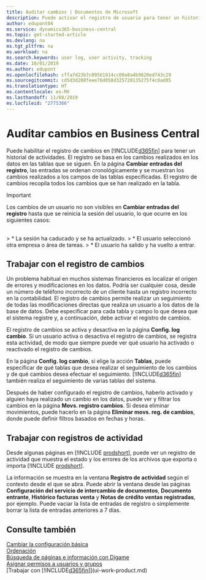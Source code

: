 ```yaml
---
title: Auditar cambios | Documentos de Microsoft
description: Puede activar el registro de usuario para tener un historial de los cambios realizados en los datos de las tablas de las que se hace el seguimiento. También puede realizar un seguimiento de actividades con ciertos tipos de registros de actividad.
author: edupont04
ms.service: dynamics365-business-central
ms.topic: get-started-article
ms.devlang: na
ms.tgt_pltfrm: na
ms.workload: na
ms.search.keywords: user log, user activity, tracking
ms.date: 10/01/2019
ms.author: edupont
ms.openlocfilehash: cffa7d23b7c09561914cc00a8a4b9820ed743c29
ms.sourcegitcommit: cd5d3d288feee76d058d325720135275f4c8ad85
ms.translationtype: HT
ms.contentlocale: es-MX
ms.lasthandoff: 11/08/2019
ms.locfileid: "2775366"
---
```

# <a name="auditing-changes-in-business-central"></a>Auditar cambios en Business Central

Puede habilitar el registro de cambios en [!INCLUDE[d365fin](includes/d365fin_md.md)] para tener un historial de actividades. El registro se basa en los cambios realizados en los datos en las tablas que se siguen. En la página **Cambiar entradas del registro**, las entradas se ordenan cronológicamente y se muestran los cambios realizados a los campos de las tablas especificadas. El registro de cambios recopila todos los cambios que se han realizado en la tabla.

> [!Important]
> Los cambios de un usuario no son visibles en **Cambiar entradas del registro** hasta que se reinicia la sesión del usuario, lo que ocurre en los siguientes casos:
<br />
> * La sesión ha caducado y se ha actualizado.
> * El usuario seleccionó otra empresa o área de tareas.
> * El usuario ha salido y ha vuelto a entrar.

## <a name="working-with-the-change-log"></a>Trabajar con el registro de cambios

Un problema habitual en muchos sistemas financieros es localizar el origen de errores y modificaciones en los datos. Podría ser cualquier cosa, desde un número de teléfono incorrecto de un cliente hasta un registro incorrecto en la contabilidad. El registro de cambios permite realizar un seguimiento de todas las modificaciones directas que realiza un usuario a los datos de la base de datos. Debe especificar para cada tabla y campo lo que desea que el sistema registre y, a continuación, debe activar el registro de cambios.  

El registro de cambios se activa y desactiva en la página **Config. log cambio**. Si un usuario activa o desactiva el registro de cambios, se registra esta actividad, de modo que siempre puede ver qué usuario ha activado o reactivado el registro de cambios.

En la página **Config. log cambio**, si elige la acción **Tablas**, puede especificar de qué tablas que desea realizar el seguimiento de los cambios y de qué cambios desea efectuar el seguimiento. [!INCLUDE[d365fin](includes/d365fin_md.md)] también realiza el seguimiento de varias tablas del sistema.

Después de haber configurado el registro de cambios, haberlo activado y alguien haya realizado un cambio en los datos, puede ver y filtrar los cambios en la página **Movs. registro cambios**. Si desea eliminar movimientos, puede hacerlo en la página **Eliminar movs. reg. de cambios**, donde puede definir filtros basados en fechas y horas.  

## <a name="working-with-activity-logs"></a>Trabajar con registros de actividad

Desde algunas páginas en [!INCLUDE [prodshort](includes/prodshort.md)], puede ver un registro de actividad que muestra el estado y los errores de los archivos que exporta o importa [!INCLUDE [prodshort](includes/prodshort.md)].  

La información se muestra en la ventana **Registro de actividad** según el contexto desde el que se abra. Puede abrir la ventana desde las páginas **Configuración del servicio de intercambio de documentos**, **Documento entrante**, **Histórico facturas venta** y **Notas de crédito ventas registradas**, por ejemplo. Puede vaciar la lista de entradas de registro o simplemente borrar la lista de entradas anteriores a 7 días.  

## <a name="see-also"></a>Consulte también
[Cambiar la configuración básica](ui-change-basic-settings.md)  
[Ordenación](ui-sorting.md)  
[Búsqueda de páginas e información con Dígame](ui-search.md)  
[Asignar permisos a usuarios y grupos](ui-define-granular-permissions.md)    
[Trabajar con [!INCLUDE[d365fin](includes/d365fin_md.md)]](ui-work-product.md)  
